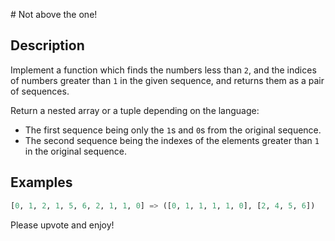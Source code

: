 # Not above the one!

## Description

Implement a function which finds the numbers less than `2`, and the indices of numbers greater than `1` in the given sequence, and returns them as a pair of sequences.

Return a nested array or a tuple depending on the language:

* The first sequence being only the `1`s and `0`s from the original sequence.
* The second sequence being the indexes of the elements greater than `1` in the original sequence.

## Examples

```python
[0, 1, 2, 1, 5, 6, 2, 1, 1, 0] => ([0, 1, 1, 1, 1, 0], [2, 4, 5, 6])
```

Please upvote and enjoy!
